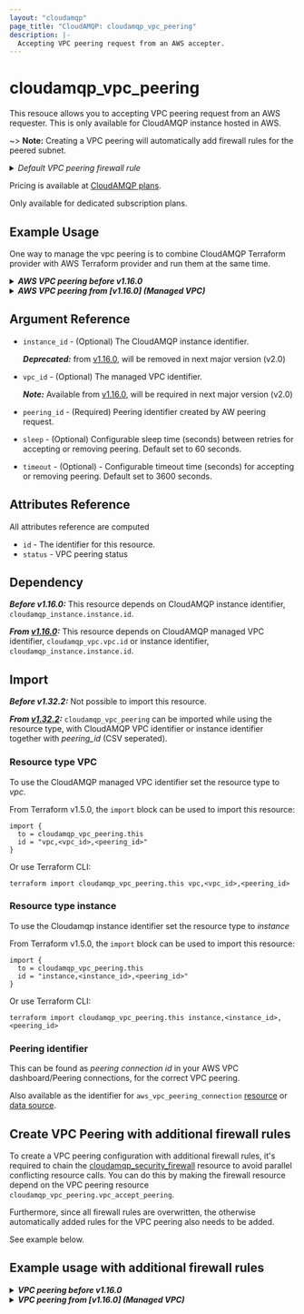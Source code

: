 ```yaml
---
layout: "cloudamqp"
page_title: "CloudAMQP: cloudamqp_vpc_peering"
description: |-
  Accepting VPC peering request from an AWS accepter.
---
```


# cloudamqp_vpc_peering

This resouce allows you to accepting VPC peering request from an AWS requester. This is only
available for CloudAMQP instance hosted in AWS.

~> **Note:** Creating a VPC peering will automatically add firewall rules for the peered subnet.

<details>
 <summary>
    <i>Default VPC peering firewall rule</i>
  </summary>

For LavinMQ:

```hcl
rules {
  Description = "VPC peer request"
  ip          = "<VPC peered subnet>"
  ports       = [15672, 5552, 5551]
  services    = ["AMQP", "AMQPS", "HTTPS"]
}
```

For RabbitMQ:

```hcl
rules {
  Description = "VPC peer request"
  ip          = "<VPC peered subnet>"
  ports       = [15672]
  services    = ["AMQP", "AMQPS", "HTTPS", "STREAM", "STREAM_SSL"]
}
```

</details>

Pricing is available at [CloudAMQP plans].

Only available for dedicated subscription plans.

## Example Usage

One way to manage the vpc peering is to combine CloudAMQP Terraform provider with AWS Terraform
provider and run them at the same time.

<details>
  <summary>
    <b>
      <i>AWS VPC peering before v1.16.0</i>
    </b>
  </summary>

```hcl
# Configure CloudAMQP provider
provider "cloudamqp" {
  apikey = var.cloudamqp_customer_api_key
}

# CloudAMQP - new instance, need to be created with a vpc
resource "cloudamqp_instance" "instance" {
  name        = "terraform-vpc-accepter"
  plan        = "penguin-1"
  region      = "amazon-web-services::us-east-1"
  tags        = ["terraform"]
  vpc_subnet  = "10.40.72.0/24"
}

# CloudAMQP - Extract vpc information
data "cloudamqp_vpc_info" "vpc_info" {
  instance_id = cloudamqp_instance.instance.id
}

# Configure AWS provider
provider "aws" {
  region      = var.aws_region
  access_key  = var.aws_access_key
  secret_key  = var.aws_secret_key
}

# AWS - retrieve instance to get subnet identifier
data "aws_instance" "aws_instance" {
  provider = aws

  instance_tags = {
    Name   = var.aws_instance_name
  }
}

# AWS - retrieve subnet
data "aws_subnet" "subnet" {
  provider  = aws
  id        = data.aws_instance.aws_instance.subnet_id
}

# AWS - Create peering request
resource "aws_vpc_peering_connection" "aws_vpc_peering" {
  provider      = aws
  vpc_id        = data.aws_subnet.subnet.vpc_id
  peer_vpc_id   = data.cloudamqp_vpc_info.vpc_info.id
  peer_owner_id = data.cloudamqp_vpc_info.vpc_info.owner_id
  tags          = { Name = var.aws_peering_name }
}

# CloudAMQP - accept the peering request
resource "cloudamqp_vpc_peering" "vpc_accept_peering" {
  instance_id = cloudamqp_instance.instance.id
  peering_id  = aws_vpc_peering_connection.aws_vpc_peering.id
}

# AWS - retrieve the route table created in AWS
data "aws_route_table" "route_table" {
  provider  = aws
  vpc_id    = data.aws_subnet.subnet.vpc_id
}

# AWS - Once the peering request is accepted, configure routing table on accepter to allow traffic
resource "aws_route" "accepter_route" {
  provider                  = aws
  route_table_id            = data.aws_route_table.route_table.route_table_id
  destination_cidr_block    = cloudamqp_instance.instance.vpc_subnet
  vpc_peering_connection_id = aws_vpc_peering_connection.aws_vpc_peering.id

  depends_on = [
    cloudamqp_vpc_peering.vpc_accept_peering
  ]
}
```

</details>

<details>
  <summary>
    <b>
      <i>AWS VPC peering from [v1.16.0] (Managed VPC)</i>
    </b>
  </summary>

```hcl
# Configure CloudAMQP provider
provider "cloudamqp" {
  apikey = var.cloudamqp_customer_api_key
}

# CloudAMQP - Managed VPC resource
resource "cloudamqp_vpc" "vpc" {
  name    = "<VPC name>"
  region  = "amazon-web-services::us-east-1"
  subnet  = "10.56.72.0/24"
  tags    = ["terraform"]
}

# CloudAMQP - new instance, need to be created with a vpc
resource "cloudamqp_instance" "instance" {
  name                = "terraform-vpc-accepter"
  plan                = "penguin-1"
  region              = "amazon-web-services::us-east-1"
  tags                = ["terraform"]
  vpc_id              = cloudamqp_vpc.vpc.id
  keep_associated_vpc = true
}

# CloudAMQP - Extract vpc information
data "cloudamqp_vpc_info" "vpc_info" {
  vpc_id = cloudamqp_vpc.vpc.id
  # vpc_id prefered over instance_id
  # instance_id = cloudamqp_instance.instance.id
}

# Configure AWS provider
provider "aws" {
  region      = var.aws_region
  access_key  = var.aws_access_key
  secret_key  = var.aws_secret_key
}

# AWS - retrieve instance to get subnet identifier
data "aws_instance" "aws_instance" {
  provider = aws

  instance_tags = {
    Name   = var.aws_instance_name
  }
}

# AWS - retrieve subnet
data "aws_subnet" "subnet" {
  provider  = aws
  id        = data.aws_instance.aws_instance.subnet_id
}

# AWS - Create peering request
resource "aws_vpc_peering_connection" "aws_vpc_peering" {
  provider      = aws
  vpc_id        = data.aws_subnet.subnet.vpc_id
  peer_vpc_id   = data.cloudamqp_vpc_info.vpc_info.id
  peer_owner_id = data.cloudamqp_vpc_info.vpc_info.owner_id
  tags          = { Name = var.aws_peering_name }
}

# CloudAMQP - accept the peering request
resource "cloudamqp_vpc_peering" "vpc_accept_peering" {
  vpc_id      = cloudamqp_vpc.vpc.id
  # vpc_id prefered over instance_id
  # instance_id = cloudamqp_instance.instance.id
  peering_id  = aws_vpc_peering_connection.aws_vpc_peering.id
  sleep       = 30
  timeout     = 600
}

# AWS - retrieve the route table created in AWS
data "aws_route_table" "route_table" {
  provider  = aws
  vpc_id    = data.aws_subnet.subnet.vpc_id
}

# AWS - Once the peering request is accepted, configure routing table on accepter to allow traffic
resource "aws_route" "accepter_route" {
  provider                  = aws
  route_table_id            = data.aws_route_table.route_table.route_table_id
  destination_cidr_block    = cloudamqp_instance.instance.vpc_subnet
  vpc_peering_connection_id = aws_vpc_peering_connection.aws_vpc_peering.id

  depends_on = [
    cloudamqp_vpc_peering.vpc_accept_peering
  ]
}
```

 </details>

## Argument Reference

* `instance_id` - (Optional) The CloudAMQP instance identifier.

  ***Deprecated:*** from [v1.16.0], will be removed in next major version (v2.0)

* `vpc_id`      - (Optional) The managed VPC identifier.

  ***Note:*** Available from [v1.16.0], will be required in next major version (v2.0)

* `peering_id`  - (Required) Peering identifier created by AW peering request.
* `sleep`       - (Optional) Configurable sleep time (seconds) between retries for accepting or
                  removing peering. Default set to 60 seconds.
* `timeout`     - (Optional) - Configurable timeout time (seconds) for accepting or removing
                  peering. Default set to 3600 seconds.

## Attributes Reference

All attributes reference are computed

* `id`      - The identifier for this resource.
* `status`  - VPC peering status

## Dependency

***Before v1.16.0:***
This resource depends on CloudAMQP instance identifier, `cloudamqp_instance.instance.id`.

***From [v1.16.0]:***
This resource depends on CloudAMQP managed VPC identifier, `cloudamqp_vpc.vpc.id` or instance
identifier, `cloudamqp_instance.instance.id`.

## Import

***Before v1.32.2:***
Not possible to import this resource.

***From [v1.32.2]:***
`cloudamqp_vpc_peering` can be imported while using the resource type, with CloudAMQP VPC
identifier or instance identifier together with *peering_id* (CSV seperated).

### Resource type VPC

To use the CloudAMQP managed VPC identifier set the resource type to *vpc*.

From Terraform v1.5.0, the `import` block can be used to import this resource:

```hcl
import {
  to = cloudamqp_vpc_peering.this
  id = "vpc,<vpc_id>,<peering_id>"
}
```

Or use Terraform CLI:

```hcl
terraform import cloudamqp_vpc_peering.this vpc,<vpc_id>,<peering_id>
```

### Resource type instance

To use the Cloudamqp instance identifier set the resource type to *instance*

From Terraform v1.5.0, the `import` block can be used to import this resource:

```hcl
import {
  to = cloudamqp_vpc_peering.this
  id = "instance,<instance_id>,<peering_id>"
}
```

Or use Terraform CLI:

```hcl
terraform import cloudamqp_vpc_peering.this instance,<instance_id>,<peering_id>
```

### Peering identifier

This can be found as *peering connection id* in your AWS VPC dashboard/Peering connections, for the
correct VPC peering.

Also available as the identifier for `aws_vpc_peering_connection` [resource] or [data source].

## Create VPC Peering with additional firewall rules

To create a VPC peering configuration with additional firewall rules, it's required to chain the
[cloudamqp_security_firewall] resource to avoid parallel conflicting resource calls. You can do this
by making the firewall resource depend on the VPC peering resource
`cloudamqp_vpc_peering.vpc_accept_peering`.

Furthermore, since all firewall rules are overwritten, the otherwise automatically added rules for
the VPC peering also needs to be added.

See example below.

## Example usage with additional firewall rules

<details>
  <summary>
    <b>
      <i>VPC peering before v1.16.0</i>
    </b>
  </summary>

```hcl
# AWS - retrieve subnet
data "aws_subnet" "subnet" {
  provider  = aws
  id        = data.aws_instance.aws_instance.subnet_id
}

# CloudAMQP - accept the peering request
resource "cloudamqp_vpc_peering" "vpc_accept_peering" {
  instance_id = cloudamqp_instance.instance.id
  peering_id  = aws_vpc_peering_connection.aws_vpc_peering.id
}

# Firewall rules
resource "cloudamqp_security_firewall" "firewall_settings" {
  instance_id = cloudamqp_instance.instance.id

  # Default VPC peering rule
  rules {
    ip          =  data.aws_instance.aws_instance.subnet_id
    ports       = [15672, 5552, 5551]
    services    = ["AMQP","AMQPS"]
    description = "VPC peering for <NETWORK>"
  }

  rules {
    ip        = "192.168.0.0/24"
    ports     = [4567, 4568]
    services  = ["AMQP","AMQPS", "HTTPS"]
  }

  depends_on = [
    cloudamqp_vpc_peering.vpc_accept_peering
  ]
}
```

</details>

<details>
  <summary>
    <b>
      <i>VPC peering from [v1.16.0] (Managed VPC)</i>
    </b>
  </summary>

```hcl
# AWS - retrieve subnet
data "aws_subnet" "subnet" {
  provider  = aws
  id        = data.aws_instance.aws_instance.subnet_id
}

# CloudAMQP - accept the peering request
resource "cloudamqp_vpc_peering" "vpc_accept_peering" {
  vpc_id      = cloudamqp_vpc.vpc.id
  # vpc_id prefered over instance_id
  # instance_id = cloudamqp_instance.instance.id
  peering_id  = aws_vpc_peering_connection.aws_vpc_peering.id
  sleep       = 30
  timeout     = 600
}

# AWS - VPC subnet for peering requester
data "aws_vpc" "requester_vpc" {
  id = data.aws_subnet.subnet.vpc_id
}

# CloudAMQP - Managed firewall rules
resource "cloudamqp_security_firewall" "firewall_settings" {
  instance_id = cloudamqp_instance.instance.id

  # Default VPC peering rule
  rules {
    ip          =  data.aws_vpc.requester_vpc.cidr_block
    ports       = [15672, 5552, 5551]
    services    = ["AMQP","AMQPS"]
    description = "VPC peering for <NETWORK>"
  }

  rules {
    ip          = "0.0.0.0/0"
    ports       = []
    services    = ["HTTPS"]
    description = "MGMT interface"
  }

  depends_on = [
    cloudamqp_vpc_peering.vpc_accept_peering
  ]
}
```

</details>

[CloudAMQP plans]: https://www.cloudamqp.com/plans.html
[cloudamqp_security_firewall]: ./security_firewall.md
[data source]: https://registry.terraform.io/providers/hashicorp/aws/latest/docs/data-sources/vpc_peering_connection
[resource]: https://registry.terraform.io/providers/hashicorp/aws/latest/docs/resources/vpc_peering_connection
[v1.16.0]: https://github.com/cloudamqp/terraform-provider-cloudamqp/releases/tag/v1.16.0
[v1.32.2]: https://github.com/cloudamqp/terraform-provider-cloudamqp/releases/tag/v1.32.2
